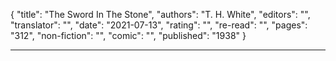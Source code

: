 {
"title": "The Sword In The Stone",
"authors": "T. H. White",
"editors": "",
"translator": "",
"date": "2021-07-13",
"rating": "",
"re-read": "",
"pages": "312",
"non-fiction": "",
"comic": "",
"published": "1938"
}

---
